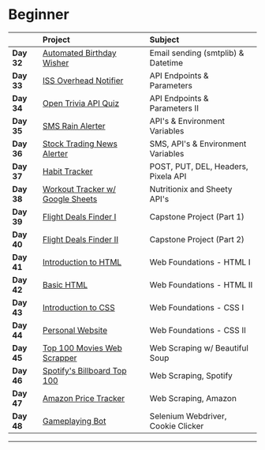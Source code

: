 # Beginner

|              | Project                                 | Subject                            |
|:------------ |:--------------------------------------- |:---------------------------------- |
|**Day 32**    | [Automated Birthday Wisher](day_32)     | Email sending (smtplib) & Datetime |
|**Day 33**    | [ISS Overhead Notifier](day_33)         | API Endpoints & Parameters         |
|**Day 34**    | [Open Trivia API Quiz](day_34)          | API Endpoints & Parameters II      |
|**Day 35**    | [SMS Rain Alerter](day_35)              | API's & Environment Variables      |
|**Day 36**    | [Stock Trading News Alerter](day_36)    | SMS, API's & Environment Variables |
|**Day 37**    | [Habit Tracker](day_37)                 | POST, PUT, DEL, Headers, Pixela API|
|**Day 38**    | [Workout Tracker w/ Google Sheets](day_38) | Nutritionix and Sheety API's    |
|**Day 39**    | [Flight Deals Finder I](day_39)         | Capstone Project (Part 1)          |
|**Day 40**    | [Flight Deals Finder II](day_40)        | Capstone Project (Part 2)          |
|**Day 41**    | [Introduction to HTML](day_41)          | Web Foundations - HTML I           |
|**Day 42**    | [Basic HTML](day_42)                    | Web Foundations - HTML II          |
|**Day 43**    | [Introduction to CSS](day_43)           | Web Foundations - CSS I            |
|**Day 44**    | [Personal Website](day_44)              | Web Foundations - CSS II           |
|**Day 45**    | [Top 100 Movies Web Scrapper](day_45)   | Web Scraping w/ Beautiful Soup     |
|**Day 46**    | [Spotify's Billboard Top 100](day_46)   | Web Scraping, Spotify              |
|**Day 47**    | [Amazon Price Tracker](day_47)          | Web Scraping, Amazon               |
|**Day 48**    | [Gameplaying Bot](day_48)               | Selenium Webdriver, Cookie Clicker |

---------------------------------------------------------------------
